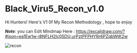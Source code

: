 # Black_Viru5_Recon_v1.0
Hi Hunters! Here's V1 0f My  Recon Methodology  , hope to enjoy 

***Note***: you can Edit Mindmap Here :
https://excalidraw.com/?#json=ea1Ew1w-i8NFLH2lc05DU,urPztPFPHYRr6PZqbWtK2w

![recon](https://user-images.githubusercontent.com/78960693/196001888-826f64f1-9a53-4e8e-a8ad-87c047c8c65b.png)
